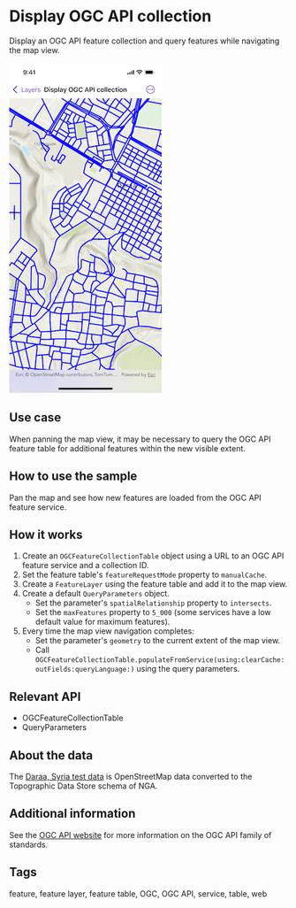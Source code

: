 # Display OGC API collection

Display an OGC API feature collection and query features while navigating the map view.

![Image of Display OGC API collection sample](display-ogc-api-collection.png)

## Use case

When panning the map view, it may be necessary to query the OGC API feature table for additional features within the new visible extent.

## How to use the sample

Pan the map and see how new features are loaded from the OGC API feature service.

## How it works

1. Create an `OGCFeatureCollectionTable` object using a URL to an OGC API feature service and a collection ID.
2. Set the feature table's `featureRequestMode` property to `manualCache`.
3. Create a `FeatureLayer` using the feature table and add it to the map view.
4. Create a default `QueryParameters` object.
    * Set the parameter's `spatialRelationship` property to `intersects`.
    * Set the `maxFeatures` property to `5_000` (some services have a low default value for maximum features).
5. Every time the map view navigation completes:
    * Set the parameter's `geometry` to the current extent of the map view.
    * Call `OGCFeatureCollectionTable.populateFromService(using:clearCache:outFields:queryLanguage:)` using the query parameters.

## Relevant API

* OGCFeatureCollectionTable
* QueryParameters

## About the data

The [Daraa, Syria test data](https://demo.ldproxy.net/daraa) is OpenStreetMap data converted to the Topographic Data Store schema of NGA.

## Additional information

See the [OGC API website](https://ogcapi.ogc.org/) for more information on the OGC API family of standards.

## Tags

feature, feature layer, feature table, OGC, OGC API, service, table, web
